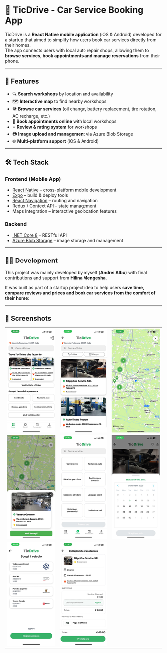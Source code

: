 # 🚗 TicDrive - Car Service Booking App

TicDrive is a **React Native mobile application** (iOS & Android) developed for a startup that aimed to simplify how users book car services directly from their homes.  
The app connects users with local auto repair shops, allowing them to **browse services, book appointments and manage reservations** from their phone.

---

## 📱 Features

- 🔍 **Search workshops** by location and availability  
- 🗺️ **Interactive map** to find nearby workshops  
- 🛠️ **Browse car services** (oil change, battery replacement, tire rotation, AC recharge, etc.)  
- 📅 **Book appointments online** with local workshops  
- ⭐ **Review & rating system** for workshops  
- 📷 **Image upload and management** via Azure Blob Storage  
- 🌐 **Multi-platform support** (iOS & Android)  

---

## 🛠️ Tech Stack

### Frontend (Mobile App)
- [React Native](https://reactnative.dev/) – cross-platform mobile development  
- [Expo](https://expo.dev/) – build & deploy tools  
- [React Navigation](https://reactnavigation.org/) – routing and navigation  
- Redux / Context API – state management  
- Maps Integration – interactive geolocation features  

### Backend
- [.NET Core 8](https://learn.microsoft.com/en-us/aspnet/core/?view=aspnetcore-8.0) – RESTful API  
- [Azure Blob Storage](https://azure.microsoft.com/en-us/services/storage/blobs/) – image storage and management  

---

## 👨‍💻 Development

This project was mainly developed by myself (**Andrei Albu**) with final contributions and support from **Hilina Mengesha**.  

It was built as part of a startup project idea to help users **save time, compare reviews and prices and book car services from the comfort of their home**:

---

## 📸 Screenshots

<table>
  <tr>
    <td><img src="./assets/images/screenshots/1.jpeg" width="250" /></td>
    <td><img src="./assets/images/screenshots/2.jpeg" width="250" /></td>
    <td><img src="./assets/images/screenshots/3.jpeg" width="250" /></td>
  </tr>
  <tr>
    <td><img src="./assets/images/screenshots/4.jpeg" width="250" /></td>
    <td><img src="./assets/images/screenshots/5.jpeg" width="250" /></td>
    <td><img src="./assets/images/screenshots/6.jpeg" width="250" /></td>
  </tr>
  <tr>
    <td><img src="./assets/images/screenshots/7.jpeg" width="250" /></td>
    <td><img src="./assets/images/screenshots/8.jpeg" width="250" /></td>
  </tr>
</table>

